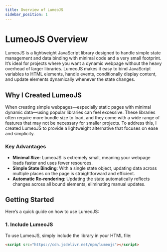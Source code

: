 ```yaml
---
title: Overview of LumeoJS
sidebar_position: 1
---
```


# LumeoJS Overview

LumeoJS is a lightweight JavaScript library designed to handle simple state management and data binding with minimal code and a very small footprint. It’s ideal for projects where you want a dynamic webpage without the heavy overhead of larger libraries. LumeoJS makes it easy to bind JavaScript variables to HTML elements, handle events, conditionally display content, and update elements dynamically whenever the state changes.

## Why I Created LumeoJS

When creating simple webpages—especially static pages with minimal dynamic data—using popular libraries can feel excessive. These libraries often require more bundle size to load, and they come with a wide range of features that may not be necessary for smaller projects. To address this, I created LumeoJS to provide a lightweight alternative that focuses on ease and simplicity.

### Key Advantages

- **Minimal Size**: LumeoJS is extremely small, meaning your webpage loads faster and uses fewer resources.
- **Simple State Binding**: With a single state object, updating data across multiple places on the page is straightforward and efficient.
- **Automatic Re-rendering**: Updating the state automatically reflects changes across all bound elements, eliminating manual updates.

## Getting Started

Here’s a quick guide on how to use LumeoJS:

### 1. Include LumeoJS

To use LumeoJS, simply include the library in your HTML file:

```html
<script src="https://cdn.jsdelivr.net/npm/lumeojs"></script>
```
